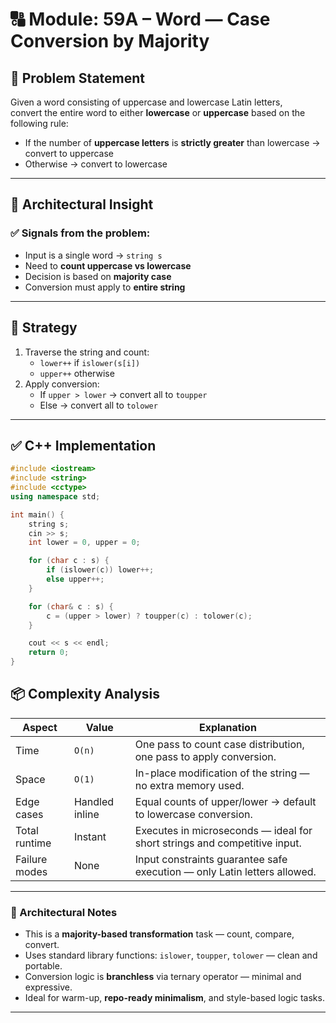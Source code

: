 # 🔠 Module: 59A – Word — Case Conversion by Majority

## 📌 Problem Statement

Given a word consisting of uppercase and lowercase Latin letters,  
convert the entire word to either **lowercase** or **uppercase** based on the following rule:

- If the number of **uppercase letters** is **strictly greater** than lowercase → convert to uppercase
- Otherwise → convert to lowercase

---

## 🧩 Architectural Insight

### ✅ Signals from the problem:
- Input is a single word → `string s`
- Need to **count uppercase vs lowercase**
- Decision is based on **majority case**
- Conversion must apply to **entire string**

---

## 🔧 Strategy

1. Traverse the string and count:
   - `lower++` if `islower(s[i])`
   - `upper++` otherwise
2. Apply conversion:
   - If `upper > lower` → convert all to `toupper`
   - Else → convert all to `tolower`

---

## ✅ C++ Implementation

```cpp
#include <iostream>
#include <string>
#include <cctype>
using namespace std;

int main() {
    string s;
    cin >> s;
    int lower = 0, upper = 0;

    for (char c : s) {
        if (islower(c)) lower++;
        else upper++;
    }

    for (char& c : s) {
        c = (upper > lower) ? toupper(c) : tolower(c);
    }

    cout << s << endl;
    return 0;
}
```
## 📦 Complexity Analysis

| Aspect         | Value             | Explanation                                                                 |
|----------------|-------------------|------------------------------------------------------------------------------|
| Time           | `O(n)`            | One pass to count case distribution, one pass to apply conversion.          |
| Space          | `O(1)`            | In-place modification of the string — no extra memory used.                 |
| Edge cases     | Handled inline    | Equal counts of upper/lower → default to lowercase conversion.              |
| Total runtime  | Instant           | Executes in microseconds — ideal for short strings and competitive input.   |
| Failure modes  | None              | Input constraints guarantee safe execution — only Latin letters allowed.    |

---

### 🧠 Architectural Notes

- This is a **majority-based transformation** task — count, compare, convert.
- Uses standard library functions: `islower`, `toupper`, `tolower` — clean and portable.
- Conversion logic is **branchless** via ternary operator — minimal and expressive.
- Ideal for warm-up, **repo-ready minimalism**, and style-based logic tasks.



---
